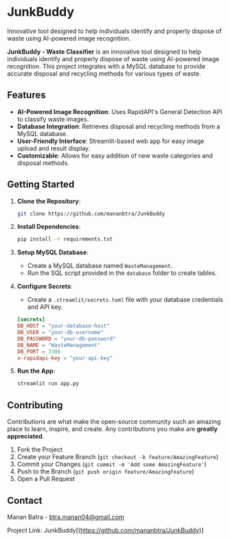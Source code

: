 # JunkBuddy
Innovative tool designed to help individuals identify and properly dispose of waste using AI-powered image recognition.

**JunkBuddy - Waste Classifier** is an innovative tool designed to help individuals identify and properly dispose of waste using AI-powered image recognition. This project integrates with a MySQL database to provide accurate disposal and recycling methods for various types of waste.

## Features

- **AI-Powered Image Recognition**: Uses RapidAPI's General Detection API to classify waste images.
- **Database Integration**: Retrieves disposal and recycling methods from a MySQL database.
- **User-Friendly Interface**: Streamlit-based web app for easy image upload and result display.
- **Customizable**: Allows for easy addition of new waste categories and disposal methods.

## Getting Started

1. **Clone the Repository**:
   ```bash
   git clone https://github.com/mananbtra/JunkBuddy
   ```

2. **Install Dependencies**:
   ```bash
   pip install -r requirements.txt
   ```

3. **Setup MySQL Database**:
   - Create a MySQL database named `WasteManagement`.
   - Run the SQL script provided in the `database` folder to create tables.

4. **Configure Secrets**:
   - Create a `.streamlit/secrets.toml` file with your database credentials and API key.
   ```toml
   [secrets]
   DB_HOST = "your-database-host"
   DB_USER = "your-db-username"
   DB_PASSWORD = "your-db-password"
   DB_NAME = "WasteManagement"
   DB_PORT = 3306
   x-rapidapi-key = "your-api-key"
   ```

5. **Run the App**:
   ```bash
   streamlit run app.py
   ```

## Contributing

Contributions are what make the open-source community such an amazing place to learn, inspire, and create. Any contributions you make are **greatly appreciated**.

1. Fork the Project
2. Create your Feature Branch (`git checkout -b feature/AmazingFeature`)
3. Commit your Changes (`git commit -m 'Add some AmazingFeature'`)
4. Push to the Branch (`git push origin feature/AmazingFeature`)
5. Open a Pull Request

## Contact

Manan Batra - [btra.manan04@gmail.com](mailto:btra.manan04@gmail.com)

Project Link: JunkBuddy[(https://github.com/mananbtra/JunkBuddy)]
